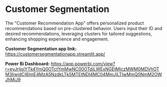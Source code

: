 # Customer Segmentation
The "Customer Recommendation App" offers personalized product recommendations based on pre-clustered behavior. Users input their ID and desired recommendations, leveraging clusters for tailored suggestions, enhancing shopping experience and engagement. 

**Customer Segmentation app link:** https://customersegmentationapp.streamlit.app/

**Power Bi Dashboard:** https://app.powerbi.com/view?r=eyJrIjoiYTk4YmQ0OTctYmMwNC00OTdiLWExNGEtMjczMWM0MDVhOTM3IiwidCI6ImE4MzA5NzdkLTk5MTEtNDI4MC04MmJjLTIwMmQ0NmM2OWJhMiJ9
